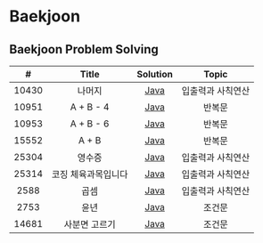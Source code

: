 
# Baekjoon

## Baekjoon Problem Solving



| # | Title | Solution | Topic |
| :-----: | :---: | :---: | :---: |
| 10430 | 나머지 |  [Java](/baekjoon_10430/나머지.java) | 입출력과 사칙연산 |
| 10951 | A + B - 4 |  [Java](/baekjoon_10951/A%2BB-4.java) | 반복문 |
| 10953 | A + B - 6 |  [Java](/baekjoon_10953/A%2BB-6.java) | 반복문 |
| 15552 | A + B |  [Java](/baekjoon_15552/A%2BB.java) | 반복문 |
| 25304 | 영수증 |  [Java](/baekjoon_25304/영수증.java) | 입출력과 사칙연산|
| 25314 | 코징 체육과목입니다|  [Java](/baekjoon_25314/코딩은%20체육과목입니다.java) | 입출력과 사칙연산 |
| 2588 | 곱셈 |  [Java](/baekjoon_2588/곱셈.java) | 입출력과 사칙연산 |
| 2753 | 윤년|  [Java](/baekjoon_2753/윤년.java) | 조건문 |
| 14681| 사분면 고르기| [Java](/baekjoon_14681/사분면고르기.java) | 조건문 |


